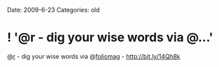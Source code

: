 Date: 2009-6-23
Categories: old

# ! '@r - dig your wise words via @...'

@<a href="http://twitter.com/r">r</a> - dig your wise words via @<a href="http://twitter.com/foliomag">foliomag</a> - <a href="http://bit.ly/14Qh8k" rel="nofollow">http://bit.ly/14Qh8k</a>
